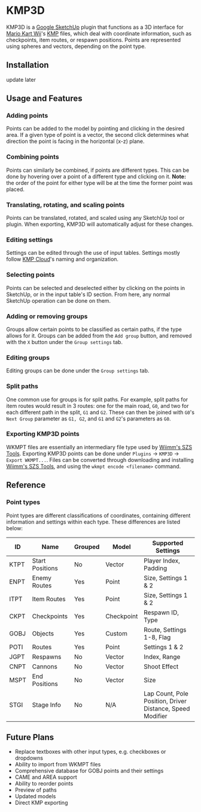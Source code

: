 # KMP3D
KMP3D is a [Google SketchUp]() plugin that functions as a 3D interface for [Mario Kart Wii]()'s [KMP]() files, which deal with coordinate information, such as checkpoints, item routes, or respawn positions. Points are represented using spheres and vectors, depending on the point type.

## Installation
update later

## Usage and Features

### Adding points
Points can be added to the model by pointing and clicking in the desired area. If a given type of point is a vector, the second click determines what direction the point is facing in the horizontal (x-z) plane.

### Combining points
Points can similarly be combined, if points are different types. This can be done by hovering over a point of a different type and clicking on it.
**Note:** the order of the point for either type will be at the time the former point was placed.

### Translating, rotating, and scaling points
Points can be translated, rotated, and scaled using any SketchUp tool or plugin. When exporting, KMP3D will automatically adjust for these changes.

### Editing settings
Settings can be edited through the use of input tables. Settings mostly follow [KMP Cloud]()'s naming and organization.

### Selecting points
Points can be selected and deselected either by clicking on the points in SketchUp, or in the input table's ID section. From here, any normal SketchUp operation can be done on them.

### Adding or removing groups
Groups allow certain points to be classified as certain paths, if the type allows for it. Groups can be added from the `Add group` button, and removed with the `X` button under the `Group settings` tab.

### Editing groups
Editing groups can be done under the `Group settings` tab.

### Split paths
One common use for groups is for split paths. For example, split paths for item routes would result in 3 routes: one for the main road, `G0`, and two for each different path in the split, `G1` and `G2`. These can then be joined with `G0`'s `Next Group` parameter as `G1, G2`, and `G1` and `G2`'s parameters as `G0`.

### Exporting KMP3D points
WKMPT files are essentially an intermediary file type used by [Wiimm's SZS Tools](). Exporting KMP3D points can be done under `Plugins` -> `KMP3D` -> `Export WKMPT...`. Files can be converted through downloading and installing [Wiimm's SZS Tools](), and using the `wkmpt encode <filename>` command.

## Reference

### Point types
Point types are different classifications of coordinates, containing different information and settings within each type. These differences are listed below:

| ID   | Name            | Grouped | Model      | Supported Settings
|------|-----------------|---------|------------|--------------------
| KTPT | Start Positions | No      | Vector     | Player Index, Padding
| ENPT | Enemy Routes    | Yes     | Point      | Size, Settings 1 & 2
| ITPT | Item Routes     | Yes     | Point      | Size, Settings 1 & 2
| CKPT | Checkpoints     | Yes     | Checkpoint | Respawn ID, Type
| GOBJ | Objects         | Yes     | Custom     | Route, Settings 1-8, Flag
| POTI | Routes          | Yes     | Point      | Settings 1 & 2
| JGPT | Respawns        | No      | Vector     | Index, Range
| CNPT | Cannons         | No      | Vector     | Shoot Effect
| MSPT | End Positions   | No      | Vector     | Size
| STGI | Stage Info      | No      | N/A        | Lap Count, Pole Position, Driver Distance, Speed Modifier

## Future Plans
- Replace textboxes with other input types, e.g. checkboxes or dropdowns
- Ability to import from WKMPT files
- Comprehensive database for GOBJ points and their settings
- CAME and AREA support
- Ability to reorder points
- Preview of paths
- Updated models
- Direct KMP exporting
